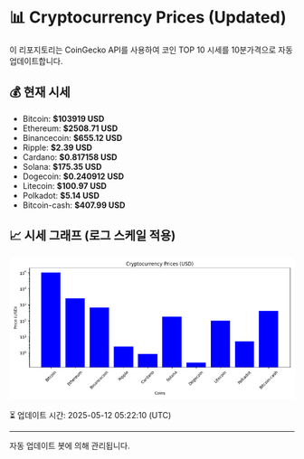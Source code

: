 
# 📊 Cryptocurrency Prices (Updated)

이 리포지토리는 CoinGecko API를 사용하여 코인 TOP 10 시세를 10분가격으로 자동 업데이트합니다.

## 💰 현재 시세
- Bitcoin: **$103919 USD**
- Ethereum: **$2508.71 USD**
- Binancecoin: **$655.12 USD**
- Ripple: **$2.39 USD**
- Cardano: **$0.817158 USD**
- Solana: **$175.35 USD**
- Dogecoin: **$0.240912 USD**
- Litecoin: **$100.97 USD**
- Polkadot: **$5.14 USD**
- Bitcoin-cash: **$407.99 USD**

## 📈 시세 그래프 (로그 스케일 적용)
![Crypto Prices](crypto_prices.png)

⏳ 업데이트 시간: 2025-05-12 05:22:10 (UTC)

---
자동 업데이트 봇에 의해 관리됩니다.
